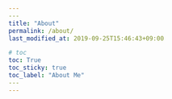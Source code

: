 ```yaml
---
​---
title: "About"
permalink: /about/
last_modified_at: 2019-09-25T15:46:43+09:00

# toc
toc: True
toc_sticky: true
toc_label: "About Me"
​---
---
```

